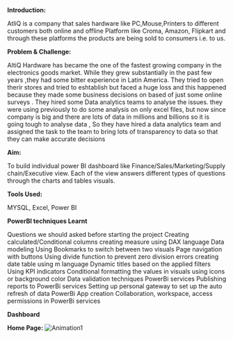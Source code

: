 **Introduction:**

AtliQ is a company that sales hardware like PC,Mouse,Printers to different customers both online and offline Platform like Croma, Amazon, Flipkart and through these platforms the products are being sold to consumers i.e. to us. 

**Problem & Challenge:**

AltiQ Hardware has became the one of the fastest growing company in the electronics goods market. While they grew substantially in the past few years ,they had some bitter experience in Latin America. They tried to open therir stores and tried to eshtablish but faced a huge loss and this happened because they made some business decisions on based of just some online surveys . They hired some Data analytics teams to analyse the issues. they were using previously to do some analysis on only excel files, but now since company is big and there are lots of data in millions and billions so it is going tough to analyse data , So they have hired a data analytics team and assigned the task to the team to bring lots of transparency to data so that they can make accurate decisions 

**Aim:**

To build individual power BI dashboard like Finance/Sales/Marketing/Supply chain/Executive view. Each of the view answers different types of questions through the charts and tables visuals.

**Tools Used:**

MYSQL, Excel, Power BI

**PowerBI techniques Learnt**

Questions we should asked before starting the project
Creating calculated/Conditional columns
creating measure using DAX language
Data modeling
Using Bookmarks to switch between two visuals
Page navigation with buttons
Using divide function to prevent zero division errors
creating date table using m language
Dynamic titles based on the applied filters
Using KPI indicators
Conditional formatting the values in visuals using icons or background color
Data validation techniques
PowerBi services
Publishing reports to PowerBi services
Setting up personal gateway to set up the auto refresh of data
PowerBi App creation
Collaboration, workspace, access permissions in PowerBi services

**Dashboard**

**Home Page:**
![Animation1](https://github.com/pallavipriya7/AtliQ-Business-Insights/assets/136942897/1b71f3ce-85ec-4b93-a815-bb753b4bd069)


